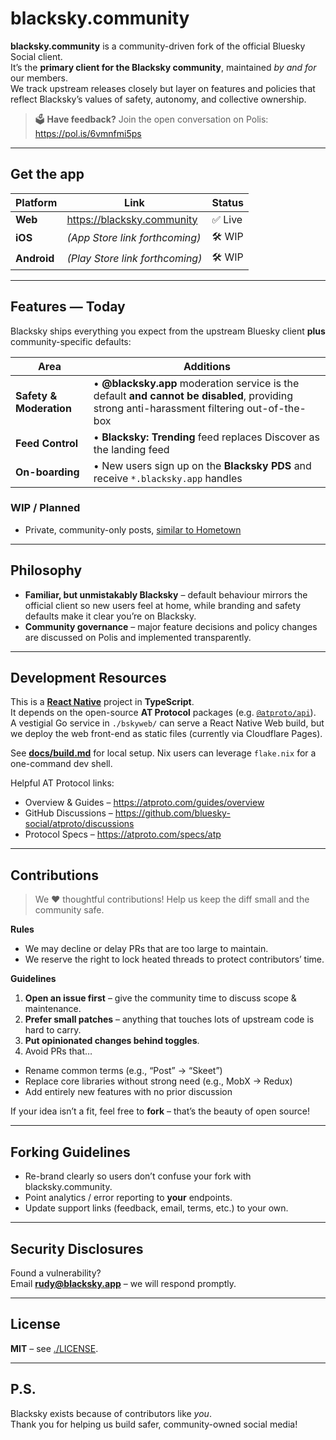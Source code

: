 # blacksky.community

**blacksky.community** is a community-driven fork of the official Bluesky Social client.  
It’s the **primary client for the Blacksky community**, maintained *by and for* our members.  
We track upstream releases closely but layer on features and policies that reflect Blacksky’s
values of safety, autonomy, and collective ownership.

> 🗳 **Have feedback?** Join the open conversation on Polis: <https://pol.is/6vmnfmi5ps>

---

## Get the app

| Platform | Link | Status |
|----------|------|--------|
| **Web**  | <https://blacksky.community> | ✅ Live |
| **iOS**  | *(App Store link forthcoming)* | 🛠 WIP |
| **Android** | *(Play Store link forthcoming)* | 🛠 WIP |

---

## Features — Today

Blacksky ships everything you expect from the upstream Bluesky client **plus** community-specific defaults:

| Area | Additions |
|------|-----------|
| **Safety & Moderation** | • **@blacksky.app** moderation service is the default **and cannot be disabled**, providing strong anti-harassment filtering out-of-the-box |
| **Feed Control** | • **Blacksky: Trending** feed replaces Discover as the landing feed |
| **On-boarding** | • New users sign up on the **Blacksky PDS** and receive `*.blacksky.app` handles |

### WIP / Planned

- Private, community-only posts, [similar to Hometown](https://github.com/hometown-fork/hometown/wiki/Local-only-posting)

---

## Philosophy

- **Familiar, but unmistakably Blacksky** – default behaviour mirrors the official client so new
  users feel at home, while branding and safety defaults make it clear you’re on Blacksky.
- **Community governance** – major feature decisions and policy changes are discussed on Polis and
  implemented transparently.

---

## Development Resources

This is a **[React Native](https://reactnative.dev/)** project in **TypeScript**.  
It depends on the open-source **AT Protocol** packages (e.g. [`@atproto/api`](https://npm.im/@atproto/api)).  
A vestigial Go service in `./bskyweb/` can serve a React Native Web build, but we deploy the web
front-end as static files (currently via Cloudflare Pages).

See **[docs/build.md](./docs/build.md)** for local setup. Nix users can leverage `flake.nix` for a
one-command dev shell.

Helpful AT Protocol links:

- Overview & Guides – <https://atproto.com/guides/overview>
- GitHub Discussions – <https://github.com/bluesky-social/atproto/discussions>
- Protocol Specs – <https://atproto.com/specs/atp>

---

## Contributions

> We ❤️ thoughtful contributions! Help us keep the diff small and the community safe.

**Rules**

- We may decline or delay PRs that are too large to maintain.
- We reserve the right to lock heated threads to protect contributors’ time.

**Guidelines**

1. **Open an issue first** – give the community time to discuss scope & maintenance.
2. **Prefer small patches** – anything that touches lots of upstream code is hard to carry.
3. **Put opinionated changes behind toggles**.
4. Avoid PRs that…
  - Rename common terms (e.g., “Post” → “Skeet”)
  - Replace core libraries without strong need (e.g., MobX → Redux)
  - Add entirely new features with no prior discussion

If your idea isn’t a fit, feel free to **fork** – that’s the beauty of open source!

---

## Forking Guidelines

- Re-brand clearly so users don’t confuse your fork with blacksky.community.
- Point analytics / error reporting to **your** endpoints.
- Update support links (feedback, email, terms, etc.) to your own.

---

## Security Disclosures

Found a vulnerability?  
Email **rudy@blacksky.app** – we will respond
promptly.

---

## License

**MIT** – see [./LICENSE](./LICENSE).

---

## P.S.

Blacksky exists because of contributors like *you*.  
Thank you for helping us build safer, community-owned social media!